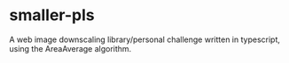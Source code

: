 # smaller-pls

A web image downscaling library/personal challenge written in typescript, using the AreaAverage algorithm.
